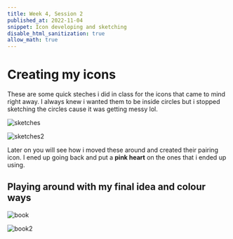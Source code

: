 ```yaml
---
title: Week 4, Session 2
published_at: 2022-11-04
snippet: Icon developing and sketching 
disable_html_sanitization: true
allow_math: true
---
```


# Creating my icons 

These are some quick steches i did in class for the icons that came to mind right away. I always knew i wanted them to be inside circles but i stopped sketching the circles cause it was getting messy lol. 

![sketches](sketch1.jpeg)

![sketches2](sketch2.jpeg)

Later on you will see how i moved these around and created their pairing icon. I ened up going back and put a **pink heart** on the ones that i ended up using. 

## Playing around with my final idea and colour ways

![book](book.png)

![book2](book2.png)